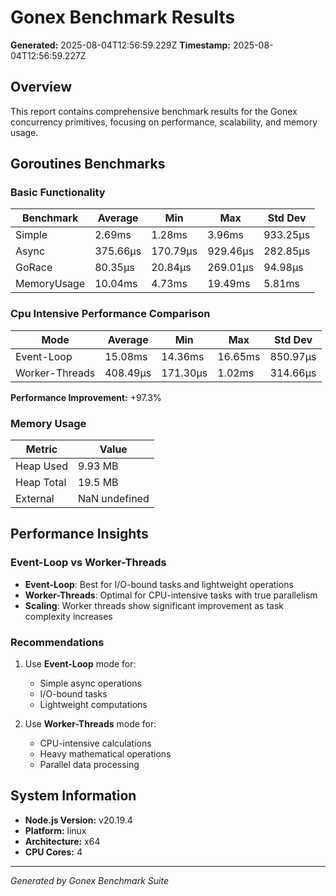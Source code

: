 # Gonex Benchmark Results

**Generated:** 2025-08-04T12:56:59.229Z
**Timestamp:** 2025-08-04T12:56:59.227Z

## Overview

This report contains comprehensive benchmark results for the Gonex concurrency primitives, focusing on performance, scalability, and memory usage.

## Goroutines Benchmarks

### Basic Functionality

| Benchmark   | Average  | Min      | Max      | Std Dev  |
| ----------- | -------- | -------- | -------- | -------- |
| Simple      | 2.69ms   | 1.28ms   | 3.96ms   | 933.25μs |
| Async       | 375.66μs | 170.79μs | 929.46μs | 282.85μs |
| GoRace      | 80.35μs  | 20.84μs  | 269.01μs | 94.98μs  |
| MemoryUsage | 10.04ms  | 4.73ms   | 19.49ms  | 5.81ms   |
### Cpu Intensive Performance Comparison

| Mode | Average | Min | Max | Std Dev |
|------|---------|-----|-----|---------|
| Event-Loop | 15.08ms | 14.36ms | 16.65ms | 850.97μs |
| Worker-Threads | 408.49μs | 171.30μs | 1.02ms | 314.66μs |

**Performance Improvement:** +97.3%

### Memory Usage

| Metric | Value |
|--------|-------|
| Heap Used | 9.93 MB |
| Heap Total | 19.5 MB |
| External | NaN undefined |



## Performance Insights

### Event-Loop vs Worker-Threads

- **Event-Loop**: Best for I/O-bound tasks and lightweight operations
- **Worker-Threads**: Optimal for CPU-intensive tasks with true parallelism
- **Scaling**: Worker threads show significant improvement as task complexity increases

### Recommendations

1. Use **Event-Loop** mode for:
   - Simple async operations
   - I/O-bound tasks
   - Lightweight computations

2. Use **Worker-Threads** mode for:
   - CPU-intensive calculations
   - Heavy mathematical operations
   - Parallel data processing

## System Information

- **Node.js Version:** v20.19.4
- **Platform:** linux
- **Architecture:** x64
- **CPU Cores:** 4

---

*Generated by Gonex Benchmark Suite*
